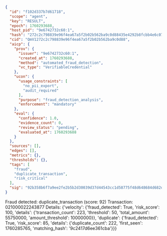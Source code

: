 ```json
{
  "id": "f102d337b7d61718",
  "scope": "agent",
  "key": "RESULT",
  "epoch": 1760293688,
  "host_pid": "9e6742732c60:1",
  "hash": "272c2c798839e96f4ea67a5f2b02b562ba9c0d88435e4292b8fcbb4e6c0725dd",
  "cid": "QmV1272c2c798839e96f4ea67a5f2b02b562ba9c0d88",
  "aicp": {
    "prov": {
      "issuer": "9e6742732c60:1",
      "created_at": 1760293688,
      "method": "automated_fraud_detection",
      "vc_type": "VerifiableCredential"
    },
    "ucon": {
      "usage_constraints": [
        "no_pii_export",
        "audit_required"
      ],
      "purpose": "fraud_detection_analysis",
      "enforcement": "mandatory"
    },
    "eval": {
      "confidence": 1.0,
      "evidence_count": 0,
      "review_status": "pending",
      "evaluated_at": 1760293688
    }
  },
  "sources": [],
  "edges": [],
  "metrics": {},
  "thresholds": {},
  "tags": [
    "fraud",
    "duplicate_transaction",
    "risk_critical"
  ],
  "sig": "92b358b6f7a9ee2fe2b5b2d30039d37d44543cc1d58775f48d648684d682d5e5"
}
```

Fraud detected: duplicate_transaction (score: 92)
Transaction: 021000022243877
Details: {'velocity': {'fraud_detected': True, 'risk_score': 100, 'details': {'transaction_count': 223, 'threshold': 50, 'total_amount': 55750000, 'amount_threshold': 10000000}}, 'duplicate': {'fraud_detected': True, 'risk_score': 85, 'details': {'duplicate_count': 222, 'first_seen': 1760285765, 'matching_hash': '9c2417d6ee361cba'}}}